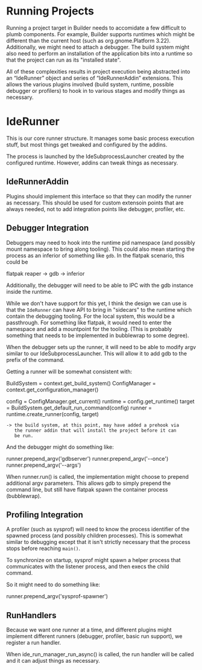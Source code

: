 # Running Projects

Running a project target in Builder needs to accomidate a few difficult
to plumb components. For example, Builder supports runtimes which might
be different than the current host (such as org.gnome.Platform 3.22).
Additionally, we might need to attach a debugger. The build system might
also need to perform an installation of the application bits into a
runtime so that the project can run as its "installed state".

All of these complexities results in project execution being abstracted
into an “IdeRunner” object and series of “IdeRunnerAddin” extensions.
This allows the various plugins involved (build system, runtime, possible
debugger or profilers) to hook in to various stages and modify things as
necessary.

# IdeRunner

This is our core runner structure. It manages some basic process execution
stuff, but most things get tweaked and configured by the addins.

The process is launched by the IdeSubprocessLauncher created by the configured
runtime. However, addins can tweak things as necessary.

## IdeRunnerAddin

Plugins should implement this interface so that they can modify the runner
as necessary. This should be used for custom extensoin points that are always
needed, not to add integration points like debugger, profiler, etc.

## Debugger Integration

Debuggers may need to hook into the runtime pid namespace (and possibly mount
namespace to bring along tooling). This could also mean starting the process as
an inferior of something like `gdb`. In the flatpak scenario, this could be

  flatpak reaper → gdb → inferior

Additionally, the debugger will need to be able to IPC with the gdb instance
inside the runtime.

While we don't have support for this yet, I think the design we can use is that
the `IdeRunner` can have API to bring in "sidecars" to the runtime which
contain the debugging tooling. For the local system, this would be a
passthrough. For something like flatpak, it would need to enter the namespace
and add a mountpoint for the tooling. (This is probably something that needs to
be implemented in bubblewrap to some degree).

When the debugger sets up the runner, it will need to be able to modify argv
similar to our IdeSubprocessLauncher. This will allow it to add gdb to the
prefix of the command.

Getting a runner will be somewhat consistent with:

  BuildSystem = context.get_build_system()
  ConfigManager = context.get_configuration_manager()

  config = ConfigManager.get_current()
  runtime = config.get_runtime()
  target = BuildSystem.get_default_run_command(config)
  runner = runtime.create_runner(config, target)

    -> the build system, at this point, may have added a prehook via
       the runner addin that will install the project before it can
       be run.

And the debugger might do something like:

  runner.prepend_argv('gdbserver')
  runner.prepend_argv('--once')
  runner.prepend_argv('--args')

When runner.run() is called, the implementation might choose to prepend
additional argv parameters. This allows gdb to simply prepend the command
line, but still have flatpak spawn the container process (bubblewrap).

## Profiling Integration

A profiler (such as sysprof) will need to know the process identifier of the
spawned process (and possibly children processes). This is somewhat similar
to debugging except that it isn't strictly necessary that the process stops
before reaching `main()`.

To synchronize on startup, sysprof might spawn a helper process that
communicates with the listener process, and then execs the child command.

So it might need to do something like:

  runner.prepend_argv('sysprof-spawner')


## RunHandlers

Because we want one runner at a time, and different plugins might implement
different runners (debugger, profiler, basic run support), we register
a run handler.

When ide_run_manager_run_async() is called, the run handler will be called
and it can adjust things as necessary.


